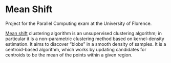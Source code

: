 # Mean Shift
Project for the Parallel Computing exam at the University of Florence.

[Mean shift](https://en.wikipedia.org/wiki/Mean_shift) clustering algorithm is an unsupervised clustering algorithm; in particular it is a non-parametric clustering  method based on kernel-density estimation.
It aims to discover “blobs” in a smooth density of samples. It is a centroid-based algorithm, which works by updating candidates for centroids to be the mean of the points within a given region.
